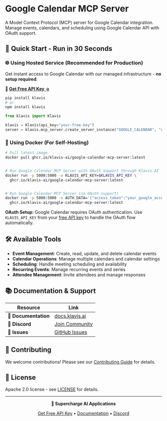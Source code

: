 # Google Calendar MCP Server

A Model Context Protocol (MCP) server for Google Calendar integration. Manage events, calendars, and scheduling using Google Calendar API with OAuth support.

## 🚀 Quick Start - Run in 30 Seconds

### 🌐 Using Hosted Service (Recommended for Production)

Get instant access to Google Calendar with our managed infrastructure - **no setup required**:

**🔗 [Get Free API Key →](https://www.klavis.ai/home/api-keys)**

```bash
pip install klavis
# or
npm install klavis
```

```python
from klavis import Klavis

klavis = Klavis(api_key="your-free-key")
server = klavis.mcp_server.create_server_instance("GOOGLE_CALENDAR", "user123")
```

### 🐳 Using Docker (For Self-Hosting)

```bash
# Pull latest image
docker pull ghcr.io/klavis-ai/google-calendar-mcp-server:latest


# Run Google Calendar MCP Server with OAuth Support through Klavis AI
docker run -p 5000:5000 -e KLAVIS_API_KEY=$KLAVIS_API_KEY \
  ghcr.io/klavis-ai/google-calendar-mcp-server:latest


# Run Google Calendar MCP Server (no OAuth support)
docker run -p 5000:5000 -e AUTH_DATA='{"access_token":"your_google_access_token_here"}' \
  ghcr.io/klavis-ai/google-calendar-mcp-server:latest
```

**OAuth Setup:** Google Calendar requires OAuth authentication. Use `KLAVIS_API_KEY` from your [free API key](https://www.klavis.ai/home/api-keys) to handle the OAuth flow automatically.

## 🛠️ Available Tools

- **Event Management**: Create, read, update, and delete calendar events
- **Calendar Operations**: Manage multiple calendars and calendar settings
- **Scheduling**: Handle meeting scheduling and availability
- **Recurring Events**: Manage recurring events and series
- **Attendee Management**: Invite attendees and manage responses

## 📚 Documentation & Support

| Resource | Link |
|----------|------|
| **📖 Documentation** | [docs.klavis.ai](https://docs.klavis.ai) |
| **💬 Discord** | [Join Community](https://discord.gg/p7TuTEcssn) |
| **🐛 Issues** | [GitHub Issues](https://github.com/klavis-ai/klavis/issues) |

## 🤝 Contributing

We welcome contributions! Please see our [Contributing Guide](../../CONTRIBUTING.md) for details.

## 📜 License

Apache 2.0 license - see [LICENSE](../../LICENSE) for details.

---

<div align="center">
  <p><strong>🚀 Supercharge AI Applications </strong></p>
  <p>
    <a href="https://www.klavis.ai">Get Free API Key</a> •
    <a href="https://docs.klavis.ai">Documentation</a> •
    <a href="https://discord.gg/p7TuTEcssn">Discord</a>
  </p>
</div>
